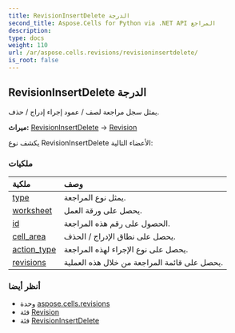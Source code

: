 ```yaml
---
title: RevisionInsertDelete الدرجة
second_title: Aspose.Cells for Python via .NET API المراجع
description:
type: docs
weight: 110
url: /ar/aspose.cells.revisions/revisioninsertdelete/
is_root: false
---
```

##  RevisionInsertDelete الدرجة
يمثل سجل مراجعة لصف / عمود إجراء إدراج / حذف.



**ميراث:** [RevisionInsertDelete](/cells/python-net/aspose.cells.revisions/revisioninsertdelete) → 
[Revision](/cells/python-net/ar/aspose.cells.revisions/revision)



يكشف نوع RevisionInsertDelete الأعضاء التالية:

###  ملكيات
| ملكية| وصف|
| :- | :- |
| [type](/cells/python-net/ar/aspose.cells.revisions/revisioninsertdelete/type) | يمثل نوع المراجعة.|
| [worksheet](/cells/python-net/ar/aspose.cells.revisions/revisioninsertdelete/worksheet) | يحصل على ورقة العمل.|
| [id](/cells/python-net/ar/aspose.cells.revisions/revisioninsertdelete/id) | الحصول على رقم هذه المراجعة.|
| [cell_area](/cells/python-net/ar/aspose.cells.revisions/revisioninsertdelete/cell_area) | يحصل على نطاق الإدراج / الحذف.|
| [action_type](/cells/python-net/ar/aspose.cells.revisions/revisioninsertdelete/action_type) | يحصل على نوع الإجراء لهذه المراجعة.|
| [revisions](/cells/python-net/ar/aspose.cells.revisions/revisioninsertdelete/revisions) | يحصل على قائمة المراجعة من خلال هذه العملية.|



###  أنظر أيضا
* وحدة [aspose.cells.revisions](..)
* فئة [Revision](/cells/python-net/ar/aspose.cells.revisions/revision)
* فئة [RevisionInsertDelete](/cells/python-net/ar/aspose.cells.revisions/revisioninsertdelete)
